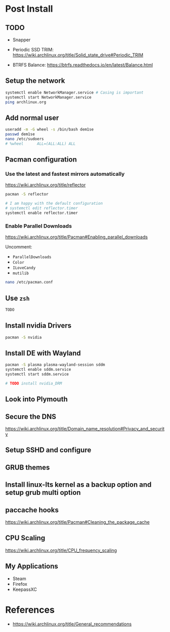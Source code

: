 # Post Install

## TODO
- Snapper

- Periodic SSD TRIM: https://wiki.archlinux.org/title/Solid_state_drive#Periodic_TRIM

- BTRFS Balance: https://btrfs.readthedocs.io/en/latest/Balance.html

## Setup the network
```sh
systemctl enable NetworkManager.service # Casing is important
systemctl start NetworkManager.service
ping archlinux.org
```

## Add normal user
```sh
useradd -m -G wheel -s /bin/bash dem1se
passwd dem1se
nano /etc/sudoers
# %wheel      ALL=(ALL:ALL) ALL
```

## Pacman configuration
### Use the latest and fastest mirrors automatically
https://wiki.archlinux.org/title/reflector
```sh
pacman -S reflector

# I am happy with the default configuration
# systemctl edit reflector.timer
systemctl enable reflector.timer
```

### Enable Parallel Downloads
https://wiki.archlinux.org/title/Pacman#Enabling_parallel_downloads

Uncomment:
- `ParallelDownloads`
- `Color`
- `ILoveCandy`
- `mutilib`
```sh
nano /etc/pacman.conf
```

## Use `zsh`
```sh
TODO
```

## Install nvidia Drivers
```sh
pacman -S nvidia
```

## Install DE with Wayland
```sh
pacman -S plasma plasma-wayland-session sddm
systemctl enable sddm.service
systemctl start sddm.service

# TODO install nvidia_DRM
```

## Look into Plymouth

## Secure the DNS
https://wiki.archlinux.org/title/Domain_name_resolution#Privacy_and_security

## Setup SSHD and configure


## GRUB themes

## Install linux-lts kernel as a backup option and setup grub multi option

## paccache hooks
https://wiki.archlinux.org/title/Pacman#Cleaning_the_package_cache

## CPU Scaling
https://wiki.archlinux.org/title/CPU_frequency_scaling
## My Applications
- Steam
- Firefox
- KeepassXC


# References

- https://wiki.archlinux.org/title/General_recommendations